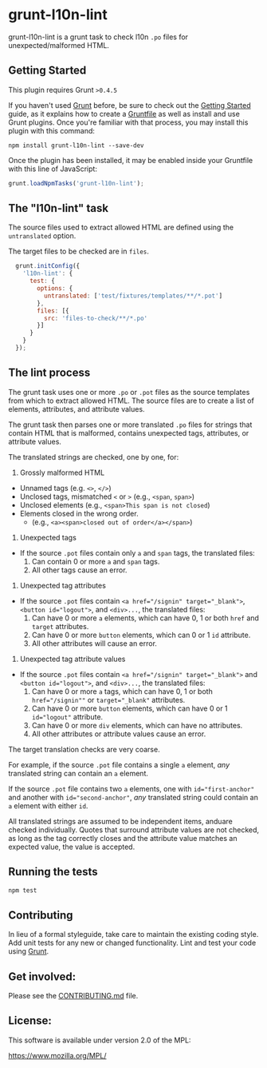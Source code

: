# grunt-l10n-lint

grunt-l10n-lint is a grunt task to check l10n `.po` files for
unexpected/malformed HTML.

## Getting Started
This plugin requires Grunt `>0.4.5`

If you haven't used [Grunt](http://gruntjs.com/) before, be sure to check out the [Getting Started](http://gruntjs.com/getting-started) guide, as it explains how to create a [Gruntfile](http://gruntjs.com/sample-gruntfile) as well as install and use Grunt plugins. Once you're familiar with that process, you may install this plugin with this command:

```shell
npm install grunt-l10n-lint --save-dev
```

Once the plugin has been installed, it may be enabled inside your Gruntfile with this line of JavaScript:

```js
grunt.loadNpmTasks('grunt-l10n-lint');
```

## The "l10n-lint" task

The source files used to extract allowed HTML are defined using
the `untranslated` option.

The target files to be checked are in `files`.

```js
  grunt.initConfig({
    'l10n-lint': {
      test: {
        options: {
          untranslated: ['test/fixtures/templates/**/*.pot']
        },
        files: [{
          src: 'files-to-check/**/*.po'
        }]
      }
    }
  });
```

## The lint process

The grunt task uses one or more `.po` or `.pot` files as the source
templates from which to extract allowed HTML. The source files are
to create a list of elements, attributes, and attribute values.

The grunt task then parses one or more translated `.po` files for strings
that contain HTML that is malformed, contains unexpected tags, attributes,
or attribute values.

The translated strings are checked, one by one, for:

1. Grossly malformed HTML
  * Unnamed tags (e.g. `<>`, `</>`)
  * Unclosed tags, mismatched `<` or `>` (e.g., `<span`, `span>`)
  * Unclosed elements (e.g., `<span>This span is not closed`)
  * Elements closed in the wrong order.
    * (e.g., `<a><span>closed out of order</a></span>`)
1. Unexpected tags
  * If the source `.pot` files contain only `a` and `span` tags, the translated files:
      1. Can contain 0 or more `a` and `span` tags.
      1. All other tags cause an error.
1. Unexpected tag attributes
  * If the source `.pot` files contain `<a href="/signin" target="_blank">`,
      `<button id="logout">`, and `<div>...`, the translated files:
      1. Can have 0 or more `a` elements, which can have 0, 1 or both `href` and `target` attributes.
      1. Can have 0 or more `button` elements, which can 0 or 1 `id` attribute.
      1. All other attributes will cause an error.
1. Unexpected tag attribute values
  * If the source `.pot` files contain `<a href="/signin" target="_blank">`
      and `<button id="logout">`, and `<div>...`, the translated files:
      1. Can have 0 or more `a` tags, which can have 0, 1 or both `href="/signin""` or
         `target="_blank"` attributes.
      1. Can have 0 or more `button` elements, which can have 0 or 1 `id="logout"` attribute.
      1. Can have 0 or more `div` elements, which can have no attributes.
      1. All other attributes or attribute values cause an error.

The target translation checks are very coarse.

For example, if the source `.pot` file contains a single `a` element,
_any_ translated string can contain an `a` element.

If the source `.pot` file contains two `a` elements, one
with `id="first-anchor"` and another with `id="second-anchor"`, _any_ translated
string could contain an `a` element with either `id`.

All translated strings are assumed to be independent items, anduare checked
individually. Quotes that surround attribute values are not checked, as long
as the tag correctly closes and the attribute value matches an expected value,
the value is accepted.

## Running the tests

```bash
npm test
```

## Contributing
In lieu of a formal styleguide, take care to maintain the existing coding style. Add unit tests for any new or changed functionality. Lint and test your code using [Grunt](http://gruntjs.com/).

## Get involved:

Please see the [CONTRIBUTING.md](CONTRIBUTING.md) file.

## License:
This software is available under version 2.0 of the MPL:

  https://www.mozilla.org/MPL/
